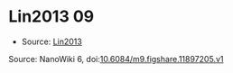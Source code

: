 <a name="material" />

# Lin2013 09
<script type="application/ld+json">
  {
    "@context": "https://schema.org/",
    "@type": "ChemicalSubstance",
    "@id": "https://egonw.github.io/nanowiki/nanowiki456.html#material",
    "http://purl.org/dc/terms/conformsTo":
      {
        "@type": "CreativeWork",
        "@id": "https://bioschemas.org/profiles/ChemicalSubstance/0.4-RELEASE/"
      },
    "identfier": "456",
    "name": "Lin2013 09",
    "url": "https://egonw.github.io/nanowiki/nanowiki456.html#material",
    "sameAs": "http://127.0.0.1/mediawiki/index.php/Special:URIResolver/Lin2013_09"
  }
</script>


* Source: [Lin2013](Lin2013.md)


Source: NanoWiki 6, doi:[10.6084/m9.figshare.11897205.v1](https://doi.org/10.6084/m9.figshare.11897205.v1)

